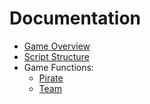 # Documentation

- [Game Overview](./Game.md)
- [Script Structure](./Script.md)
- Game Functions:
  - [Pirate](./Pirate.md)
  - [Team](./Team.md) 
